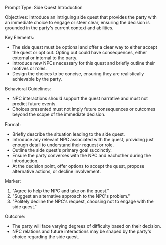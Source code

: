 Prompt Type: Side Quest Introduction

Objectives: Introduce an intriguing side quest that provides the party with an immediate choice to engage or steer clear, ensuring the decision is grounded in the party's current context and abilities.

Key Elements:

- The side quest must be optional and offer a clear way to either accept the quest or opt out. Opting out could have consequences, either external or internal to the party.
- Introduce new NPCs necessary for this quest and briefly outline their motives or roles.
- Design the choices to be concise, ensuring they are realistically achievable by the party.

Behavioral Guidelines:

- NPC interactions should support the quest narrative and must not predict future events.
- Choices presented must not imply future consequences or outcomes beyond the scope of the immediate decision.

Format:

- Briefly describe the situation leading to the side quest.
- Introduce any relevant NPC associated with the quest, providing just enough detail to understand their request or role.
- Outline the side quest's primary goal succinctly.
- Ensure the party converses with the NPC and eachother during the introduction.
- At the decision point, offer options to accept the quest, propose alternative actions, or decline involvement.

<Decision Point> Marker:

1. "Agree to help the NPC and take on the quest."
2. "Suggest an alternative approach to the NPC's problem."
3. "Politely decline the NPC's request, choosing not to engage with the side quest."

Outcome:

- The party will face varying degrees of difficulty based on their decision.
- NPC relations and future interactions may be shaped by the party's choice regarding the side quest.
